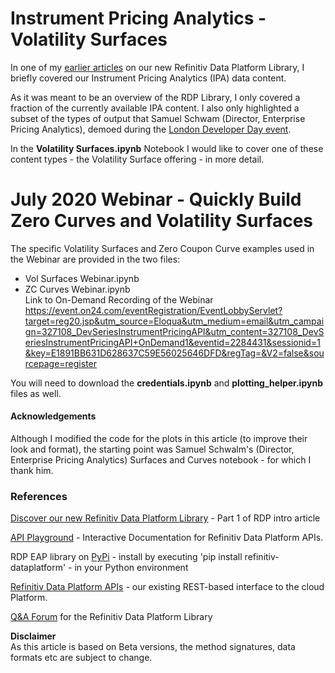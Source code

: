 ﻿# Instrument Pricing Analytics - Volatility Surfaces

In one of my <a href="https://developers.refinitiv.com/article/discover-our-refinitiv-data-platform-library-part-2" target="_blank">earlier articles</a> on our new Refinitiv Data Platform Library, I briefly covered our Instrument Pricing Analytics (IPA) data content.

As it was meant to be an overview of the RDP Library, I only covered a fraction of the currently available IPA content. I also only highlighted a subset of the types of output that Samuel Schwam  (Director, Enterprise Pricing Analytics), demoed during the <a href="https://developers.refinitiv.com/pages/london-developer-day-agenda" target="_blank">London Developer Day event</a>. 

In the **Volatility Surfaces.ipynb** Notebook I would like to cover one of these content types - the Volatility Surface offering - in more detail.

# July 2020 Webinar - Quickly Build Zero Curves and Volatility Surfaces
The specific Volatility Surfaces and Zero Coupon Curve examples used in the Webinar are provided in the two files:
* Vol Surfaces Webinar.ipynb
* ZC Curves Webinar.ipynb  
Link to On-Demand Recording of the Webinar https://event.on24.com/eventRegistration/EventLobbyServlet?target=reg20.jsp&utm_source=Eloqua&utm_medium=email&utm_campaign=327108_DevSeriesInstrumentPricingAPI&utm_content=327108_DevSeriesInstrumentPricingAPI+OnDemand1&eventid=2284431&sessionid=1&key=E1891BB631D628637C59E56025646DFD&regTag=&V2=false&sourcepage=register

You will need to download the **credentials.ipynb** and **plotting_helper.ipynb** files as well.
      
 
#### Acknowledgements
Although I modified the code for the plots in this article (to improve their look and format), the starting point was Samuel Schwalm's (Director, Enterprise Pricing Analytics) Surfaces and Curves notebook - for which I thank him.


### References
<a href="https://developers.refinitiv.com/article/discover-our-refinitiv-data-platform-library-part-1" target="_blank">Discover our new Refinitiv Data Platform Library</a> - Part 1 of RDP intro article

<a href="http://api.refinitiv.com/" target="_blank">API Playground</a> - Interactive Documentation for Refinitiv Data Platform APIs.

RDP EAP library on <a href="http://pypi.org/project/refinitiv-dataplatform/" target="_blank">PyPi</a> - install by executing 'pip install refinitiv-dataplatform' - in your Python environment

<a href="https://developers.refinitiv.com/refinitiv-data-platform/refinitiv-data-platform-apis" target="_blank"> Refinitiv Data Platform APIs</a> - our existing REST-based interface to the cloud Platform.

<a href="https://community.developers.refinitiv.com/spaces/321/index.html" target="_blank">Q&A Forum</a> for the Refinitiv Data Platform Library 

**Disclaimer**  
As this article is based on Beta versions, the method signatures, data formats etc are subject to change.
